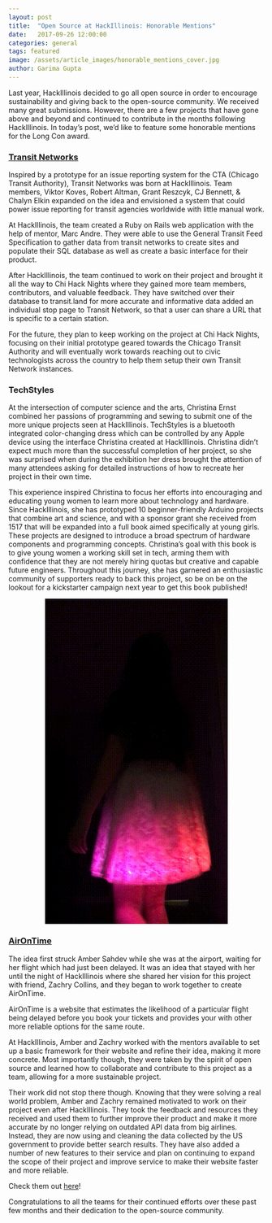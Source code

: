 ```yaml
---
layout: post
title:  "Open Source at HackIllinois: Honorable Mentions"
date:   2017-09-26 12:00:00
categories: general
tags: featured
image: /assets/article_images/honorable_mentions_cover.jpg
author: Garima Gupta
---
```


Last year, HackIllinois decided to go all open source in order to encourage sustainability and giving back to the open-source community. We received many great submissions. However, there are a few projects that have gone above and beyond and continued to contribute in the months following HackIllinois. In today’s post, we’d like to feature some honorable mentions for the Long Con award. 

### [Transit Networks](https://github.com/TransitNetworkGroup/Transit-Network)

Inspired by a prototype for an issue reporting system for the CTA (Chicago Transit Authority), Transit Networks was born at HackIllinois. Team members, Viktor Koves, Robert Altman, Grant Reszcyk, CJ Bennett, & Chalyn Elkin expanded on the idea and envisioned a system that could power issue reporting for transit agencies worldwide with little manual work.

At HackIllinois, the team created a Ruby on Rails web application with the help of mentor, Marc Andre. They were able to use the General Transit Feed Specification to gather data from transit networks to create sites and populate their SQL database as well as create a basic interface for their product.

After HackIllinois, the team continued to work on their project and brought it all the way to Chi Hack Nights where they gained more team members, contributors, and valuable feedback. They have switched over their database to transit.land for more accurate and informative data added an individual stop page to Transit Network, so that a user can share a URL that is specific to a certain station.

For the future, they plan to keep working on the project at Chi Hack Nights, focusing on their initial prototype geared towards the Chicago Transit Authority and will eventually work towards reaching out to civic technologists across the country to help them setup their own Transit Network instances.

### TechStyles

At the intersection of computer science and the arts, Christina Ernst combined her passions of programming and sewing to submit one of the more unique projects seen at HackIllinois. TechStyles is a bluetooth integrated color-changing dress which can be controlled by any Apple device using the interface Christina created at HackIllinois. Christina didn’t expect much more than the successful completion of her project, so she was surprised when during the exhibition her dress brought the attention of many attendees asking for detailed instructions of how to recreate her project in their own time.

This experience inspired Christina to focus her efforts into encouraging and educating young women to learn more about technology and hardware.  Since HackIllinois, she has prototyped 10 beginner-friendly Arduino projects that combine art and science, and with a sponsor grant she received from 1517 that will be expanded into a full book aimed specifically at young girls. These projects are designed to introduce a broad spectrum of hardware components and programming concepts. Christina’s goal with this book is to give young women a working skill set in tech, arming them with confidence that they are not merely hiring quotas but creative and capable future engineers. Throughout this journey, she has garnered an enthusiastic community of supporters ready to back this project, so be on be on the lookout for a kickstarter campaign next year to get this book published!

<img src="/assets/article_images/skirt.gif" style="display: block; margin: auto;" />

### [AirOnTime](http://www.github.com/a-sahdev/airontime)

The idea first struck Amber Sahdev while she was at the airport, waiting for her flight which had just been delayed. It was an idea that stayed with her until the night of HackIllinois where she shared her vision for this project with friend, Zachry Collins, and they began to work together to create AirOnTime.

AirOnTime is a website that estimates the likelihood of a particular flight being delayed before you book your tickets and provides your with other more reliable options for the same route.

At HackIllinois, Amber and Zachry worked with the mentors available to set up a basic framework for their website and refine their idea, making it more concrete. Most importantly though, they were taken by the spirit of open source and learned how to collaborate and contribute to this project as a team, allowing for a more sustainable project.

Their work did not stop there though. Knowing that they were solving a real world problem, Amber and Zachry remained motivated to work on their project even after HackIllinois. They took the feedback and resources they received and used them to further improve their product and make it more accurate by no longer relying on outdated API data from big airlines. Instead, they are now using and cleaning the data collected by the US government to provide better search results. They have also added a number of new features to their service and plan on continuing to expand the scope of their project and improve service to make their website faster and more reliable.

Check them out [here](http://www.aironti.me)!


Congratulations to all the teams for their continued efforts over these past few months and their dedication to the open-source community. 
